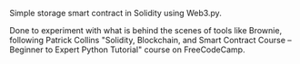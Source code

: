 Simple storage smart contract in Solidity using Web3.py. 

Done to experiment with what is behind the scenes of tools like Brownie, following Patrick Collins "Solidity, Blockchain, and Smart Contract Course – Beginner to Expert Python Tutorial" course on FreeCodeCamp.
